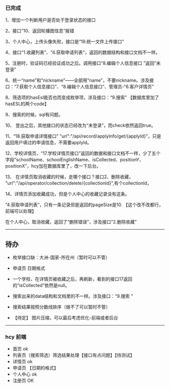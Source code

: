 ### 已完成
 1、增加一个判断用户是否处于登录状态的接口

  2、接口“10、返回轮播图信息”报错 

  3、个人中心，上传头像失败，接口是“19.统一文件上传接口”

  4、接口“1.收藏列表”、“4.获取申请列表”，返回的数据结构和接口文档不一样。

  5、注册时，验证码已经验证成功之后。调用接口“8.编辑个人信息接口 ”返回“未登录”

  6、统一“name”和“nickname”——全部用“name”，不要nickname。涉及接口：“7.获取个人信息接口”、“8.编辑个人信息接口”、管理员-“6.客户详情页”

  8、筛选项的hasEsl能否也而变成枚举项，涉及接口：“9.搜索” 【数据库里加了hasESL的两个code】

  9、搜索的时候，sql有问题。

  10、 登出之后，其他接口的状态已经改为“未登录”，而check依然返回true。

  11、“18.获取申请详情接口” "url":"/api/record/applyInfo/get/{applyId}"，只是返回用户填过的申请信息，不需要applyId。

  12、学校详情页，“17.学校详情页接口”返回的数据和接口文档不一样，少了五个字段“schoolName、schoolEnglishName、isCollected、positionY、positionX”，hcy加在数据库里了，改一下后台。

  13、 在详情页取消收藏的时候，走哪个接口？接口2、删除收藏， "url":"/api/operator/collection/delete/{collectionId}",有个collectionId，

  14、详情页添加收藏成功，但是个人中心的收藏记录没有这条。

 “4.获取申请列表”，只有一条记录但是返回的pageSize是10. 【这个改不改都行，前端可以处理】

  在个人中心，取消收藏，返回了“删除错误”，涉及接口“2.删除收藏”
 ***


## 待办
* 枚举接口缺：大洲-国家-所在州（暂时可以不管）

* 申请页 日期格式 

* 一个学校，在详情页被收藏之后，再刷新，看到的接口17返回的“isCollected”依然是null。

* 搜索出来的data结构和文档里的不一样。涉及接口：“9.搜索 ”

* 搜索结果按照分数线排序（做不了可以暂时不管）

* 【待定】 图片压缩，可以最后考虑优化-前端或者后台

*** 

### hcy 前端
*  首页 ok
* 列表页（搜索筛选）筛选结果处理【接口有点问题】【待测试】
* 详情页 ok
* 申请页 【日期的格式】
* 个人中心 ok
* 注册页 OK
